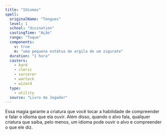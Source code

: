 ```yaml
---
title: "Idiomas"
spell:
  originalName: "Tongues"
  level: 1
  school: "divination"
  castingTime: "Ação"
  range: "Toque"
  components:
    v: true
    m: "uma pequena estátua de argila de um zigurate"
  duration: "1 hora"
  casters:
    - bard
    - cleric
    - sorcerer
    - warlock
    - wizard
  type:
    - utility
  source: "Livro do Jogador"
---
```


Essa magia garante a criatura que você tocar a habilidade de compreender e falar o idioma que ela ouvir. Além disso, quando o alvo fala, qualquer criatura que saiba, pelo menos, um idioma pode ouvir o alvo e compreender o que ele diz.
